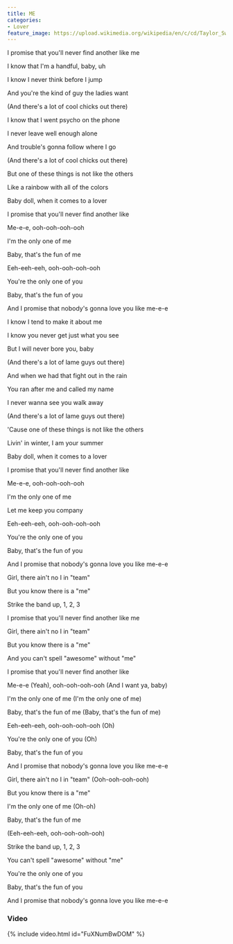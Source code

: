 ```yaml
---
title: ME
categories:
- Lover
feature_image: https://upload.wikimedia.org/wikipedia/en/c/cd/Taylor_Swift_-_Lover.png
--- 
```

I promise that you'll never find another like me

I know that I'm a handful, baby, uh

I know I never think before I jump

And you're the kind of guy the ladies want

(And there's a lot of cool chicks out there)

I know that I went psycho on the phone

I never leave well enough alone

And trouble's gonna follow where I go

(And there's a lot of cool chicks out there)

But one of these things is not like the others

Like a rainbow with all of the colors

Baby doll, when it comes to a lover

I promise that you'll never find another like

Me-e-e, ooh-ooh-ooh-ooh

I'm the only one of me

Baby, that's the fun of me

Eeh-eeh-eeh, ooh-ooh-ooh-ooh

You're the only one of you

Baby, that's the fun of you

And I promise that nobody's gonna love you like me-e-e

I know I tend to make it about me

I know you never get just what you see

But I will never bore you, baby

(And there's a lot of lame guys out there)

And when we had that fight out in the rain

You ran after me and called my name

I never wanna see you walk away

(And there's a lot of lame guys out there)

'Cause one of these things is not like the others

Livin' in winter, I am your summer

Baby doll, when it comes to a lover

I promise that you'll never find another like

Me-e-e, ooh-ooh-ooh-ooh

I'm the only one of me

Let me keep you company

Eeh-eeh-eeh, ooh-ooh-ooh-ooh

You're the only one of you

Baby, that's the fun of you

And I promise that nobody's gonna love you like me-e-e

Girl, there ain't no I in "team"

But you know there is a "me"

Strike the band up, 1, 2, 3

I promise that you'll never find another like me

Girl, there ain't no I in "team"

But you know there is a "me"

And you can't spell "awesome" without "me"

I promise that you'll never find another like

Me-e-e (Yeah), ooh-ooh-ooh-ooh (And I want ya, baby)

I'm the only one of me (I'm the only one of me)

Baby, that's the fun of me (Baby, that's the fun of me)

Eeh-eeh-eeh, ooh-ooh-ooh-ooh (Oh)

You're the only one of you (Oh)

Baby, that's the fun of you

And I promise that nobody's gonna love you like me-e-e

Girl, there ain't no I in "team" (Ooh-ooh-ooh-ooh)

But you know there is a "me"

I'm the only one of me (Oh-oh)

Baby, that's the fun of me

(Eeh-eeh-eeh, ooh-ooh-ooh-ooh)

Strike the band up, 1, 2, 3

You can't spell "awesome" without "me"

You're the only one of you

Baby, that's the fun of you

And I promise that nobody's gonna love you like me-e-e
### Video

{% include video.html id="FuXNumBwDOM" %}

